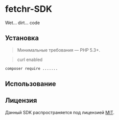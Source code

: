 # fetchr-SDK
Wet... dirt... code 


## Установка

> Минимальные требования — PHP 5.3+.

> curl enabled
```bash
composer require .......
```
## Использование




## Лицензия

Данный SDK распространяется под лицензией [MIT](http://opensource.org/licenses/MIT).

